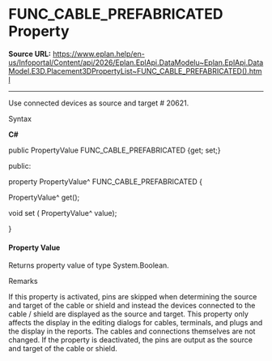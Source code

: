 # FUNC_CABLE_PREFABRICATED Property

**Source URL:** https://www.eplan.help/en-us/Infoportal/Content/api/2026/Eplan.EplApi.DataModelu~Eplan.EplApi.DataModel.E3D.Placement3DPropertyList~FUNC_CABLE_PREFABRICATED().html

---

Use connected devices as source and target # 20621.

Syntax

**C#**



public PropertyValue FUNC_CABLE_PREFABRICATED {get; set;}

public:

property PropertyValue^ FUNC_CABLE_PREFABRICATED {

   PropertyValue^ get();

   void set (    PropertyValue^ value);

}


#### Property Value

Returns property value of type System.Boolean.

Remarks

If this property is activated, pins are skipped when determining the source and target of the cable or shield and instead the devices connected to the cable / shield are displayed as the source and target. This property only affects the display in the editing dialogs for cables, terminals, and plugs and the display in the reports. The cables and connections themselves are not changed. If the property is deactivated, the pins are output as the source and target of the cable or shield.
